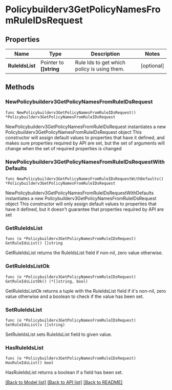 # Policybuilderv3GetPolicyNamesFromRuleIDsRequest

## Properties

Name | Type | Description | Notes
------------ | ------------- | ------------- | -------------
**RuleIdsList** | Pointer to **[]string** | Rule Ids to get which policy is using them. | [optional] 

## Methods

### NewPolicybuilderv3GetPolicyNamesFromRuleIDsRequest

`func NewPolicybuilderv3GetPolicyNamesFromRuleIDsRequest() *Policybuilderv3GetPolicyNamesFromRuleIDsRequest`

NewPolicybuilderv3GetPolicyNamesFromRuleIDsRequest instantiates a new Policybuilderv3GetPolicyNamesFromRuleIDsRequest object
This constructor will assign default values to properties that have it defined,
and makes sure properties required by API are set, but the set of arguments
will change when the set of required properties is changed

### NewPolicybuilderv3GetPolicyNamesFromRuleIDsRequestWithDefaults

`func NewPolicybuilderv3GetPolicyNamesFromRuleIDsRequestWithDefaults() *Policybuilderv3GetPolicyNamesFromRuleIDsRequest`

NewPolicybuilderv3GetPolicyNamesFromRuleIDsRequestWithDefaults instantiates a new Policybuilderv3GetPolicyNamesFromRuleIDsRequest object
This constructor will only assign default values to properties that have it defined,
but it doesn't guarantee that properties required by API are set

### GetRuleIdsList

`func (o *Policybuilderv3GetPolicyNamesFromRuleIDsRequest) GetRuleIdsList() []string`

GetRuleIdsList returns the RuleIdsList field if non-nil, zero value otherwise.

### GetRuleIdsListOk

`func (o *Policybuilderv3GetPolicyNamesFromRuleIDsRequest) GetRuleIdsListOk() (*[]string, bool)`

GetRuleIdsListOk returns a tuple with the RuleIdsList field if it's non-nil, zero value otherwise
and a boolean to check if the value has been set.

### SetRuleIdsList

`func (o *Policybuilderv3GetPolicyNamesFromRuleIDsRequest) SetRuleIdsList(v []string)`

SetRuleIdsList sets RuleIdsList field to given value.

### HasRuleIdsList

`func (o *Policybuilderv3GetPolicyNamesFromRuleIDsRequest) HasRuleIdsList() bool`

HasRuleIdsList returns a boolean if a field has been set.


[[Back to Model list]](../README.md#documentation-for-models) [[Back to API list]](../README.md#documentation-for-api-endpoints) [[Back to README]](../README.md)



